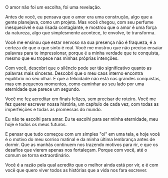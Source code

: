 O amor não foi um escolha, foi uma revelação.

Antes de você, eu pensava que o amor era uma construção, algo que a gente planejava, como um projeto. Mas você chegou, com seu perfume inesquecível e sua risada contagiante, e mostrou que o amor é uma força da natureza, algo que simplesmente acontece, te envolve, te transforma.

Você me ensinou que estar nervoso na sua presença não é fraqueza, é a certeza de que o que sinto é real. Você me mostrou que não preciso ensaiar palavras para te impressionar, porque é a minha verdade que te conquista, mesmo que eu tropece nas minhas próprias intenções.

Com você, descobri que o silêncio pode ser tão significativo quanto as palavras mais sinceras. Descobri que o meu caos interno encontra equilíbrio no seu olhar. E que a felicidade não está nas grandes conquistas, mas em pequenos momentos, como caminhar ao seu lado por uma eternidade que parece um segundo.

Você me fez acreditar em finais felizes, sem precisar de roteiro. Você me fez querer escrever nossa história, um capítulo de cada vez, com todas as imperfeições e todas as promessas do mundo.

Eu não te escolhi para amar.
Eu te escolhi para ser minha eternidade, meu hoje e todos os meus futuros.

E pensar que tudo começou com um simples "oi" em uma tela, e hoje você é o motivo do meu sorriso matinal e da minha última lembrança antes de dormir. Que as manhãs continuem nos trazendo motivos para rir, e que os desafios que vierem apenas nos fortaleçam. Porque com você, até o comum se torna extraordinário.

Você é a razão pela qual acredito que o melhor ainda está por vir, e é com você que quero viver todos as histórias que a vida nos fara escrever.